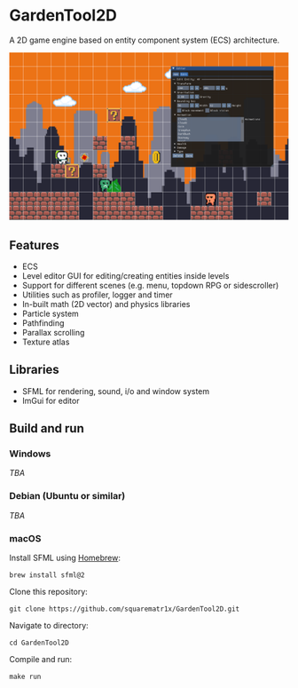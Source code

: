 # GardenTool2D

A 2D game engine based on entity component system (ECS) architecture.

![image](https://github.com/squarematr1x/GardenTool2D/blob/main/demo/test.png)

## Features

* ECS
* Level editor GUI for editing/creating entities inside levels
* Support for different scenes (e.g. menu, topdown RPG or sidescroller)
* Utilities such as profiler, logger and timer
* In-built math (2D vector) and physics libraries
* Particle system
* Pathfinding
* Parallax scrolling
* Texture atlas

## Libraries

* SFML for rendering, sound, i/o and window system
* ImGui for editor

## Build and run

### Windows
_TBA_

### Debian (Ubuntu or similar)
_TBA_

### macOS
Install SFML using [Homebrew](https://brew.sh/):

```
brew install sfml@2
```

Clone this repository:

```
git clone https://github.com/squarematr1x/GardenTool2D.git
```

Navigate to directory:

```
cd GardenTool2D
```

Compile and run:

```
make run
```